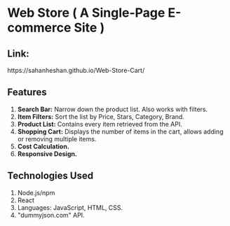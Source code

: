 # Web Store ( A Single-Page E-commerce Site )

<h2>Link:</h2>  https://sahanheshan.github.io/Web-Store-Cart/

## Features

1. **Search Bar:** Narrow down the product list. Also works with filters.
2. **Item Filters:** Sort the list by Price, Stars, Category, Brand.
3. **Product List:** Contains every item retrieved from the API.
4. **Shopping Cart:** Displays the number of items in the cart, allows adding or removing multiple items.
5. **Cost Calculation.**
6. **Responsive Design.**

## Technologies Used

1. Node.js/npm
2. React
3. Languages: JavaScript, HTML, CSS.
4. "dummyjson.com" API.
